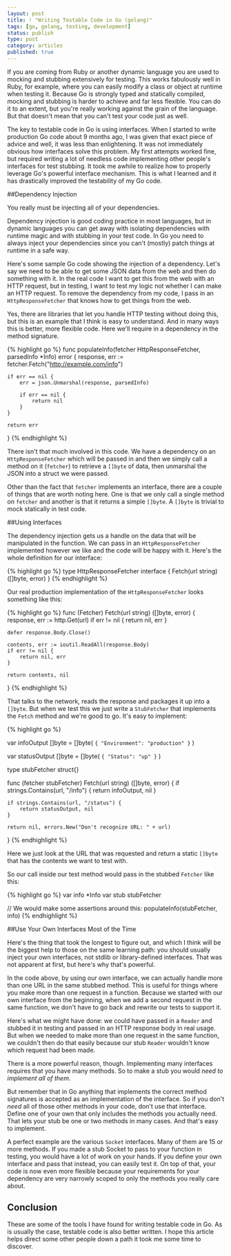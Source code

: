 ```yaml
---
layout: post
title: ! "Writing Testable Code in Go (golang)"
tags: [go, golang, testing, development]
status: publish
type: post
category: articles
published: true
---
```


If you are coming from Ruby or another dynamic language you are used to mocking
and stubbing extensively for testing. This works fabulously well in Ruby, for
example, where you can easily modify a class or object at runtime when testing
it. Because Go is strongly typed and statically compiled, mocking and stubbing
is harder to achieve and far less flexible. You can do it to an extent, but
you're really working against the grain of the language. But that doesn't mean
that you can't test your code just as well.

The key to testable code in Go is using interfaces. When I started to write
production Go code about 9 months ago, I was given that exact piece of advice
and well, it was less than enlightening. It was not immediately obvious how
interfaces solve this problem. My first attempts worked fine, but required
writing a lot of needless code implementing other people's interfaces for test
stubbing. It took me awhile to realize how to properly leverage Go's powerful
interface mechanism. This is what I learned and it has drastically improved the
testability of my Go code.

##Dependency Injection

You really must be injecting all of your dependencies.

Dependency injection is good coding practice in most languages, but in dynamic
languages you can get away with isolating dependencies with runtime magic and
with stubbing in your test code. In Go you need to always inject your
dependencies since you can't (mostly) patch things at runtime in a safe way.

Here's some sample Go code showing the injection of a dependency. Let's say we
need to be able to get some JSON data from the web and then do something with
it.  In the real code I want to get this from the web with an HTTP request, but
in testing, I want to test my logic not whether I can make an HTTP request.  To
remove the dependency from my code, I pass in an `HttpResponseFetcher` that
knows how to get things from the web.

Yes, there are libraries that let you handle HTTP testing without doing this,
but this is an example that I think is easy to understand. And in many ways
this is better, more flexible code. Here we'll require in a dependency in the
method signature.

{% highlight go %}
func populateInfo(fetcher HttpResponseFetcher, parsedInfo *Info) error {
	response, err := fetcher.Fetch("http://example.com/info")

	if err == nil {
		err = json.Unmarshal(response, parsedInfo)

		if err == nil {
			return nil
		}
	}

	return err
}
{% endhighlight %}

There isn't that much involved in this code. We have a dependency on an
`HttpResponseFetcher` which will be passed in and then we simply call a method
on it (`fetcher`) to retrieve a `[]byte` of data, then unmarshal the JSON into a
struct we were passed.

Other than the fact that `fetcher` implements an interface, there are a couple
of things that are worth noting here. One is that we only call a single method
on `fetcher` and another is that it returns a simple `[]byte`. A `[]byte` is
trivial to mock statically in test code.

##Using Interfaces

The dependency injection gets us a handle on the data that will be manipulated
in the function. We can pass in an `HttpResponseFetcher` implemented however
we like and the code will be happy with it. Here's the whole definition for our
interface:

{% highlight go %}
type HttpResponseFetcher interface {
	Fetch(url string) ([]byte, error)
}
{% endhighlight %}


Our real production implementation of the `HttpResponseFetcher` looks something
like this:

{% highlight go %}
func (Fetcher) Fetch(url string) ([]byte, error) {
	response, err := http.Get(url)
	if err != nil {
		return nil, err
	}

	defer response.Body.Close()

	contents, err := ioutil.ReadAll(response.Body)
	if err != nil {
		return nil, err
	}

	return contents, nil
}
{% endhighlight %}

That talks to the network, reads the response and packages it up into a
`[]byte`. But when we test this we just write a `StubFetcher` that implements
the `Fetch` method and we're good to go. It's easy to implement:

{% highlight go %}

var infoOutput []byte = []byte(
	`{ "Environment": "production" }`
)

var statusOutput []byte = []byte(
	`{ "Status": "up" }`
)

type stubFetcher struct{}

func (fetcher stubFetcher) Fetch(url string) ([]byte, error) {
	if strings.Contains(url, "/info") {
		return infoOutput, nil
	}

	if strings.Contains(url, "/status") {
		return statusOutput, nil
	}

	return nil, errors.New("Don't recognize URL: " + url)
}
{% endhighlight %}

Here we just look at the URL that was requested and return a static
`[]byte` that has the contents we want to test with.

So our call inside our test method would pass in the stubbed `Fetcher`
like this:


{% highlight go %}
var info *Info
var stub stubFetcher

// We would make some assertions around this:
populateInfo(stubFetcher, info)
{% endhighlight %}

##Use Your Own Interfaces Most of the Time

Here's the thing that took the longest to figure out, and which I think
will be the biggest help to those on the same learning path:
you should usually inject your own interfaces, not stdlib or library-defined
interfaces. That was not apparent at first, but here's why that's powerful.

In the code above, by using our own interface, we can actually handle more than
one URL in the same stubbed method. This is useful for things where you make
more than one request in a function. Because we started with our own interface
from the beginning, when we add a second request in the same function, we don't
have to go back and rewrite our tests to support it.

Here's what we might have done: we could have passed in a `Reader` and stubbed
it in testing and passed in an HTTP response body in real usage. But when we
needed to make more than one request in the same function, we couldn't then
do that easily because our stub `Reader` wouldn't know which request had been
made.

There is a more powerful reason, though. Implementing many interfaces requires
that you have many methods. So to make a stub you would *need to implement all
of them*.

But remember that in Go anything that implements the correct method signatures
is accepted as an implementation of the interface. So if you don't *need* all of
those other methods in your code, don't use that interface. Define one of your
own that only includes the methods you actually need. That lets your stub be
one or two methods in many cases. And that's easy to implement.

A perfect example are the various `Socket` interfaces. Many of them are 15 or
more methods. If you made a stub Socket to pass to your function in testing,
you would have a lot of work on your hands. If you define your own interface
and pass that instead, you can easily test it. On top of that, your code is
now even more flexible because your requirements for your dependency are very
narrowly scoped to only the methods you really care about.

## Conclusion

These are some of the tools I have found for writing testable code in Go. As
is usually the case, testable code is also better written.  I hope this article
helps direct some other people down a path it took me some time to discover.

